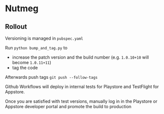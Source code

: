 # Nutmeg

## Rollout

Versioning is managed in `pubspec.yaml`

Run `python bump_and_tag.py` to
- increase the patch version and the build number (e.g. `1.0.10+10` will become `1.0.11+11`)
- tag the code

Afterwards push tags `git push --follow-tags`

Github Workflows will deploy in internal tests for Playstore and TestFlight for Appstore.

Once you are satisfied with test versions, manually log in in the Playstore or Appstore developer portal and 
promote the build to production
